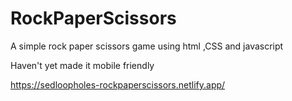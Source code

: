# RockPaperScissors
A simple rock paper scissors game using html ,CSS and javascript

Haven't yet made it mobile friendly	

https://sedloopholes-rockpaperscissors.netlify.app/
